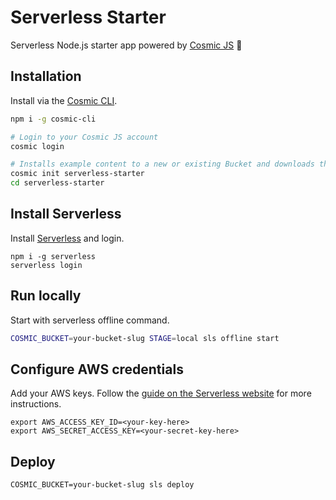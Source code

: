 # Serverless Starter
Serverless Node.js starter app powered by [Cosmic JS](https://cosmicjs.com) 🚀

## Installation
Install via the [Cosmic CLI](https://github.com/cosmicjs/cosmic-cli).
```bash
npm i -g cosmic-cli

# Login to your Cosmic JS account
cosmic login

# Installs example content to a new or existing Bucket and downloads the app locally
cosmic init serverless-starter
cd serverless-starter
```
## Install Serverless
Install [Serverless](https://serverless.com) and login.
```
npm i -g serverless
serverless login
```
## Run locally
Start with serverless offline command.
```bash
COSMIC_BUCKET=your-bucket-slug STAGE=local sls offline start
```
## Configure AWS credentials
Add your AWS keys.  Follow the [guide on the Serverless website](https://serverless.com/framework/docs/providers/aws/guide/credentials/) for more instructions.
```
export AWS_ACCESS_KEY_ID=<your-key-here>
export AWS_SECRET_ACCESS_KEY=<your-secret-key-here>
```
## Deploy
```
COSMIC_BUCKET=your-bucket-slug sls deploy
```